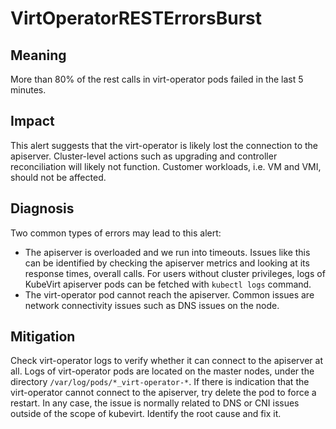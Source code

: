 # VirtOperatorRESTErrorsBurst 

## Meaning

More than 80% of the rest calls in virt-operator pods failed in the last 5 minutes. 

## Impact

This alert suggests that the virt-operator is likely lost the connection to the apiserver. Cluster-level actions such as upgrading and controller reconciliation will likely not function. Customer workloads, i.e. VM and VMI, should not be affected.

## Diagnosis

Two common types of errors may lead to this alert:
- The apiserver is overloaded and we run into timeouts. Issues like this can be identified by checking the apiserver metrics and looking at its response times, overall calls. For users without cluster privileges, logs of KubeVirt apiserver pods can be fetched with `kubectl logs` command.
- The virt-operator pod cannot reach the apiserver. Common issues are network connectivity issues such as DNS issues on the node.

## Mitigation

Check virt-operator logs to verify whether it can connect to the apiserver at all. Logs of virt-operator pods are located on the master nodes, under the directory `/var/log/pods/*_virt-operator-*`. If there is indication that the virt-operator cannot connect to the apiserver, try delete the pod to force a restart. 
In any case, the issue is normally related to DNS or CNI issues outside of the scope of kubevirt. Identify the root cause and fix it.

